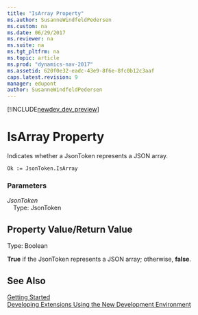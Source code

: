 ```yaml
---
title: "IsArray Property"
ms.author: SusanneWindfeldPedersen
ms.custom: na
ms.date: 06/29/2017
ms.reviewer: na
ms.suite: na
ms.tgt_pltfrm: na
ms.topic: article
ms.prod: "dynamics-nav-2017"
ms.assetid: 620f0e32-eadc-43e9-8f6e-8fc0b12c3aaf
caps.latest.revision: 9
manager: edupont
author: SusanneWindfeldPedersen
---
```


[!INCLUDE[newdev_dev_preview](../includes/newdev_dev_preview.md)]

# IsArray Property
Indicates whether a JsonToken represents a JSON array.

```
Ok := JsonToken.IsArray
```

### Parameters
*JsonToken*  
&emsp;Type: JsonToken

## Property Value/Return Value
Type: Boolean

**True** if the JsonToken represents a JSON array; otherwise, **false**.

## See Also
[Getting Started](../devenv-get-started.md)  
[Developing Extensions Using the New Development Environment](../devenv-dev-overview.md)
